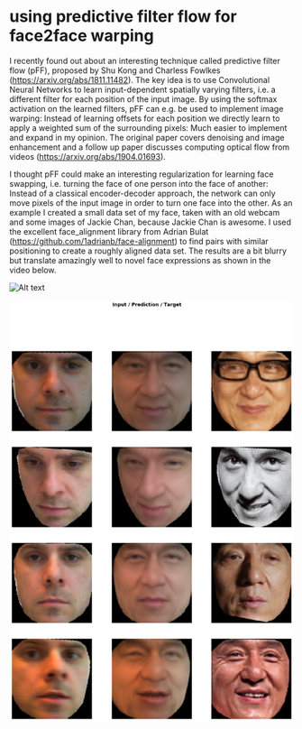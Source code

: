 # using predictive filter flow for face2face warping
I recently found out about an interesting technique called predictive filter flow (pFF), proposed by Shu Kong and Charless Fowlkes (https://arxiv.org/abs/1811.11482).
The key idea is to use Convolutional Neural Networks to learn input-dependent spatially varying filters, i.e. a different filter for each position of the input image. By using the softmax activation on the learned filters, pFF can e.g. be used to implement image warping: Instead of learning offsets for each position we directly learn to apply a weighted sum of the surrounding pixels: Much easier to implement and expand in my opinion.  The original paper covers denoising and image enhancement and a follow up paper discusses computing optical flow from videos (https://arxiv.org/abs/1904.01693).

I thought pFF could make an interesting regularization for learning face swapping, i.e. turning the face of one person into the face of another: Instead of a classical encoder-decoder approach, the network can only move pixels of the input image in order to turn one face into the other. As an example I created a small data set of my face, taken with an old webcam and some images of Jackie Chan, because Jackie Chan is awesome. I used the excellent face_alignment library from Adrian Bulat (https://github.com/1adrianb/face-alignment) to find pairs with similar positioning to create a roughly aligned data set. The results are a bit blurry but translate amazingly well to novel face expressions as shown in the video below.

![Alt text](fake.gif?raw=true "Final output")

![Alt text](output.png?raw=true "Final output")
